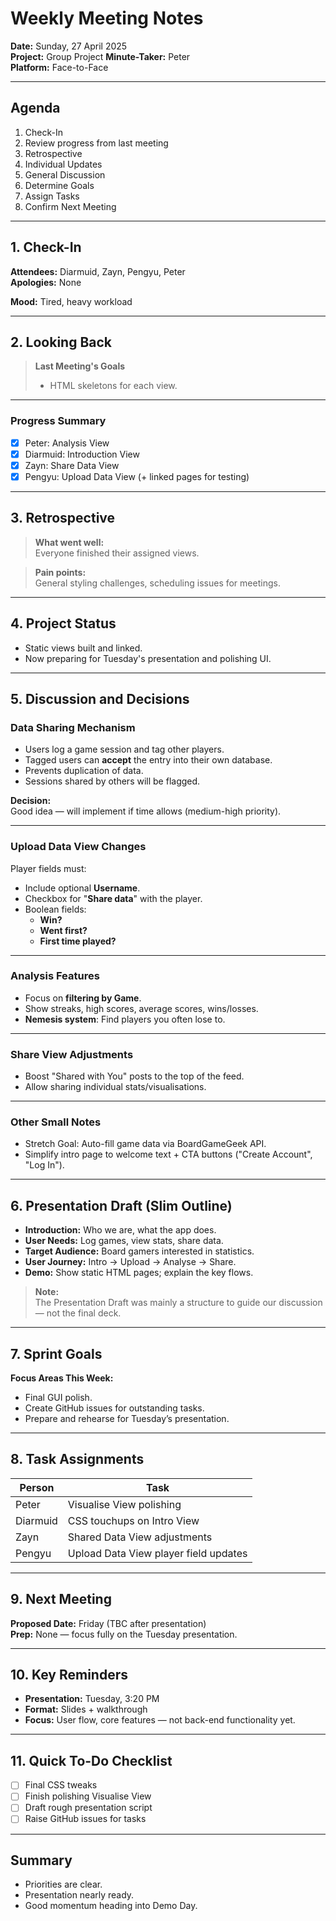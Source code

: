 # Weekly Meeting Notes

**Date:** Sunday, 27 April 2025  
**Project:** Group Project
**Minute-Taker:** Peter  
**Platform:** Face-to-Face  

---

## Agenda

1. Check-In
2. Review progress from last meeting
3. Retrospective
4. Individual Updates
5. General Discussion
6. Determine Goals
7. Assign Tasks
8. Confirm Next Meeting

---

## 1. Check-In

**Attendees:** Diarmuid, Zayn, Pengyu, Peter  
**Apologies:** None

**Mood:** Tired, heavy workload

---

## 2. Looking Back

> **Last Meeting's Goals**  
> - HTML skeletons for each view.

---

### Progress Summary

- [x] Peter: Analysis View
- [x] Diarmuid: Introduction View
- [x] Zayn: Share Data View
- [x] Pengyu: Upload Data View (+ linked pages for testing)

---

## 3. Retrospective

> **What went well:**  
> Everyone finished their assigned views.

> **Pain points:**  
> General styling challenges, scheduling issues for meetings.

---

## 4. Project Status

- Static views built and linked.
- Now preparing for Tuesday's presentation and polishing UI.

---

## 5. Discussion and Decisions

### Data Sharing Mechanism

- Users log a game session and tag other players.
- Tagged users can **accept** the entry into their own database.
- Prevents duplication of data.
- Sessions shared by others will be flagged.

**Decision:**  
Good idea — will implement if time allows (medium-high priority).

---

### Upload Data View Changes

Player fields must:
- Include optional **Username**.
- Checkbox for "**Share data**" with the player.
- Boolean fields:
  - **Win?**
  - **Went first?**
  - **First time played?**

---

### Analysis Features

- Focus on **filtering by Game**.
- Show streaks, high scores, average scores, wins/losses.
- **Nemesis system**: Find players you often lose to.

---

### Share View Adjustments

- Boost "Shared with You" posts to the top of the feed.
- Allow sharing individual stats/visualisations.

---

### Other Small Notes

- Stretch Goal: Auto-fill game data via BoardGameGeek API.
- Simplify intro page to welcome text + CTA buttons ("Create Account", "Log In").

---

## 6. Presentation Draft (Slim Outline)

- **Introduction:** Who we are, what the app does.
- **User Needs:** Log games, view stats, share data.
- **Target Audience:** Board gamers interested in statistics.
- **User Journey:** Intro → Upload → Analyse → Share.
- **Demo:** Show static HTML pages; explain the key flows.

> **Note:**  
> The Presentation Draft was mainly a structure to guide our discussion — not the final deck.

---

## 7. Sprint Goals

**Focus Areas This Week:**
- Final GUI polish.
- Create GitHub issues for outstanding tasks.
- Prepare and rehearse for Tuesday’s presentation.

---

## 8. Task Assignments

| Person    | Task                           |
|-----------|---------------------------------|
| Peter     | Visualise View polishing        |
| Diarmuid  | CSS touchups on Intro View       |
| Zayn      | Shared Data View adjustments    |
| Pengyu    | Upload Data View player field updates |

---

## 9. Next Meeting

**Proposed Date:** Friday (TBC after presentation)  
**Prep:** None — focus fully on the Tuesday presentation.

---

## 10. Key Reminders

- **Presentation:** Tuesday, 3:20 PM
- **Format:** Slides + walkthrough
- **Focus:** User flow, core features — not back-end functionality yet.

---

## 11. Quick To-Do Checklist

- [ ] Final CSS tweaks
- [ ] Finish polishing Visualise View
- [ ] Draft rough presentation script
- [ ] Raise GitHub issues for tasks

---

## Summary

- Priorities are clear.
- Presentation nearly ready.
- Good momentum heading into Demo Day.
